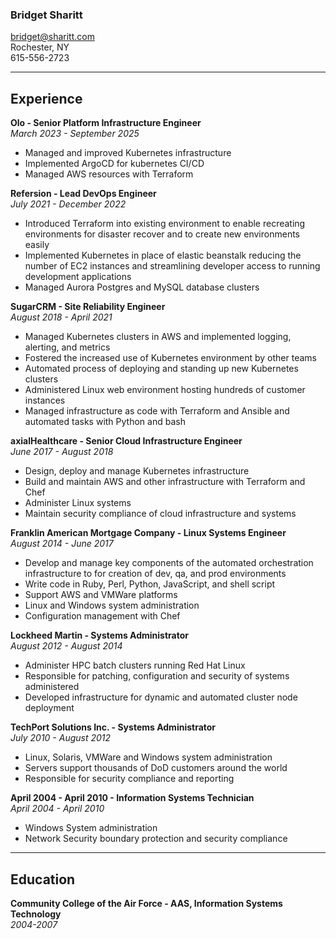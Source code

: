 ### Bridget Sharitt
bridget@sharitt.com  
Rochester, NY  
615-556-2723

---

## Experience

**Olo - Senior Platform Infrastructure Engineer**  
*March 2023 - September 2025*  
* Managed and improved Kubernetes infrastructure  
* Implemented ArgoCD for kubernetes CI/CD  
* Managed AWS resources with Terraform  

**Refersion - Lead DevOps Engineer**  
*July 2021 - December 2022*  
* Introduced Terraform into existing environment to enable recreating environments for disaster recover and to create new environments easily  
* Implemented Kubernetes in place of elastic beanstalk reducing the number of EC2 instances and streamlining developer access to running development applications  
* Managed Aurora Postgres and MySQL database clusters  

**SugarCRM - Site Reliability Engineer**  
*August 2018 - April 2021*  
* Managed Kubernetes clusters in AWS and implemented logging, alerting, and metrics  
* Fostered the increased use of Kubernetes environment by other teams  
* Automated process of deploying and standing up new Kubernetes clusters  
* Administered Linux web environment hosting hundreds of customer instances  
* Managed infrastructure as code with Terraform and Ansible and automated tasks with Python and bash  

**axialHealthcare - Senior Cloud Infrastructure Engineer**  
*June 2017 - August 2018*  
* Design, deploy and manage Kubernetes infrastructure  
* Build and maintain AWS and other infrastructure with Terraform and Chef  
* Administer Linux systems  
* Maintain security compliance of cloud infrastructure and systems  

**Franklin American Mortgage Company - Linux Systems Engineer**  
*August 2014 - June 2017*   
* Develop and manage key components of the automated orchestration infrastructure to for creation of dev, qa, and prod environments  
* Write code in Ruby, Perl, Python, JavaScript, and shell script  
* Support AWS and VMWare platforms  
* Linux and Windows system administration  
* Configuration management with Chef  

**Lockheed Martin - Systems Administrator**  
*August 2012 - August 2014*  
* Administer HPC batch clusters running Red Hat Linux  
* Responsible for patching, configuration and security of systems administered  
* Developed infrastructure for dynamic and automated cluster node deployment  

**TechPort Solutions Inc. - Systems Administrator**  
*July 2010 - August 2012*  
* Linux, Solaris, VMWare and Windows system administration  
* Servers support thousands of DoD customers around the world  
* Responsible for security compliance and reporting  

**April 2004 - April 2010 - Information Systems Technician**  
*April 2004 - April 2010*  
* Windows System administration  
* Network Security boundary protection and security compliance  

---

## Education

**Community College of the Air Force - AAS, Information Systems Technology**  
*2004-2007*  

